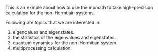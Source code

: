 This is an exmple about how to use the mpmath to take high-precision calculation for the non-Hermtiain systems.

Following are topics that we are interested in:

1.  eigencalues and eigenstates.
2.  the statistics of the eigenvalues and eigenstates.
3.  quantum dynamics for the non-Hermitian system.
4.  multiprocessing calculation.
